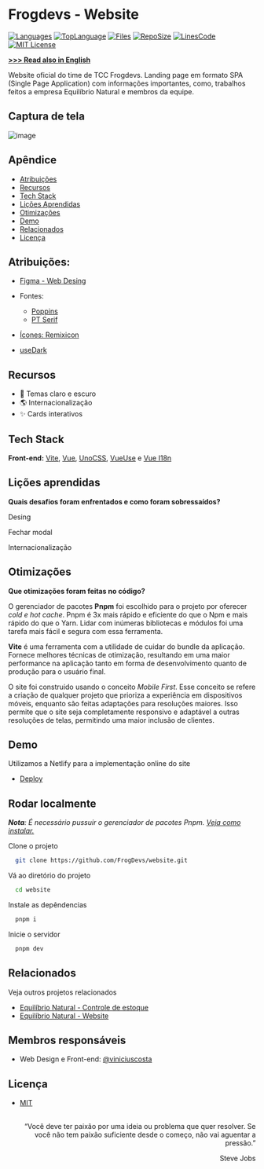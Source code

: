 # Frogdevs - Website

[![Languages](https://img.shields.io/github/languages/count/FrogDevs/website)](https://github.com/FrogDevs/website)
[![TopLanguage](https://img.shields.io/github/languages/top/FrogDevs/website)](https://github.com/FrogDevs/website)
[![Files](https://img.shields.io/github/directory-file-count/FrogDevs/website)](https://github.com/FrogDevs/website)
[![RepoSize](https://img.shields.io/github/repo-size/FrogDevs/website)](https://github.com/FrogDevs/website)
[![LinesCode](https://img.shields.io/tokei/lines/github/FrogDevs/website)](https://github.com/FrogDevs/website)
[![MIT License](https://img.shields.io/github/license/FrogDevs/website)](https://choosealicense.com/licenses/mit/)

[**>>> Read also in English**](en_readme.md)

Website oficial do time de TCC Frogdevs. Landing page em formato SPA (Single Page Application) com informações importantes, como, trabalhos feitos a empresa Equilíbrio Natural e membros da equipe.

## Captura de tela
![image](https://user-images.githubusercontent.com/66970818/215226101-1a0b98a4-e564-4493-841b-b47af9345fb0.png)

## Apêndice

* [Atribuições](#atribuições)
* [Recursos](#recursos)
* [Tech Stack](#tech-stack)
* [Lições Aprendidas](#lições-aprendidas)
* [Otimizações](#otimizações)
* [Demo](#demo)
* [Relacionados](#relacionados)
* [Licença](#licença)

## Atribuições:

 - [Figma - Web Desing]()
 - Fontes:
   - [Poppins](https://fonts.google.com/specimen/Poppins)
   - [PT Serif](https://fonts.google.com/specimen/PT+Serif)
  
 - [Ícones: Remixicon](https://github.com/Remix-Design/remixicon)
 - [useDark](https://vueuse.org/core/usedark/#usedark)

## Recursos

- 🎨 Temas claro e escuro
- 🌎 Internacionalização
- ✨ Cards interativos

## Tech Stack

**Front-end:** [Vite](https://vitejs.dev), [Vue](https://vuejs.org), [UnoCSS](https://github.com/unocss/unocss), [VueUse](https://vueuse.org/) e [Vue I18n](https://vue-i18n.intlify.dev/)

## Lições aprendidas

**Quais desafios foram enfrentados e como foram sobressaídos?**

Desing

Fechar modal

Internacionalização

## Otimizações

**Que otimizações foram feitas no código?**

O gerenciador de pacotes **Pnpm** foi escolhido para o projeto por oferecer *cold e hot cache*. Pnpm é 3x mais rápido e eficiente do que o Npm e mais rápido do que o Yarn. Lidar com inúmeras bibliotecas e módulos foi uma tarefa mais fácil e segura com essa ferramenta.

**Vite** é uma ferramenta com a utilidade de cuidar do bundle da aplicação. Fornece melhores técnicas de otimização, resultando em uma maior performance na aplicação tanto em forma de desenvolvimento quanto de produção para o usuário final.

O site foi construido usando o conceito *Mobile First*. Esse conceito se refere a criação de qualquer projeto que prioriza a experiência em dispositivos móveis, enquanto são feitas adaptações para resoluções maiores. Isso permite que o site seja completamente responsivo e adaptável a outras resoluções de telas, permitindo uma maior inclusão de clientes.

## Demo

Utilizamos a Netlify para a implementação online do site

- [Deploy](https://frogdevs.netlify.app/)

## Rodar localmente

***Nota**: É necessário pussuir o gerenciador de pacotes Pnpm. [Veja como instalar.](https://pnpm.io/installation)*

Clone o projeto

```bash
  git clone https://github.com/FrogDevs/website.git
```

Vá ao diretório do projeto

```bash
  cd website
```

Instale as depêndencias

```bash
  pnpm i
```

Inicie o servidor

```bash
  pnpm dev
```

## Relacionados

Veja outros projetos relacionados

- [Equilíbrio Natural - Controle de estoque](https://github.com/FrogDevs/equilibrionatural-controle_estoque)
- [Equilíbrio Natural - Website](https://github.com/FrogDevs/Equilibrio-Natural-Website)

## Membros responsáveis

- Web Design e Front-end: [@viniciuscosta](https://github.com/Jolonte)

## Licença

- [MIT](LICENSE)<br><br>

<p align="right">“Você deve ter paixão por uma ideia ou problema que quer resolver. Se você não tem paixão suficiente desde o começo, não vai aguentar a pressão.”</p>
<p align="right">Steve Jobs</p>
